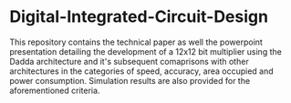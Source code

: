 # Digital-Integrated-Circuit-Design
This repository contains the technical paper as well the powerpoint presentation detailing the development of a 12x12 bit multiplier using the Dadda architecture and it's subsequent comaprisons with other architectures in the categories of speed, accuracy, area occupied and power consumption. Simulation results are also provided for the aforementioned criteria.
